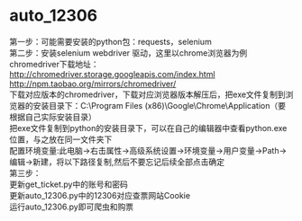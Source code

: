 # auto_12306  
第一步：可能需要安装的python包：requests，selenium  
第二步：安装selenium webdriver 驱动，这里以chrome浏览器为例
chromedriver下载地址：  
http://chromedriver.storage.googleapis.com/index.html  
http://npm.taobao.org/mirrors/chromedriver/  
下载对应版本的chromedriver，下载对应浏览器版本解压后，把exe文件复制到浏览器的安装目录下：C:\Program Files (x86)\Google\Chrome\Application（要根据自己实际安装目录）  
把exe文件复制到python的安装目录下，可以在自己的编辑器中查看python.exe位置，与之放在同一文件夹下  
配置环境变量:此电脑→右击属性→高级系统设置→环境变量→用户变量→Path→编辑→新建，将以下路径复制,然后不要忘记后续全部点击确定  
第三步：  
更新get_ticket.py中的账号和密码  
更新auto_12306.py中的12306对应查票网站Cookie  
运行auto_12306.py即可爬虫和购票
